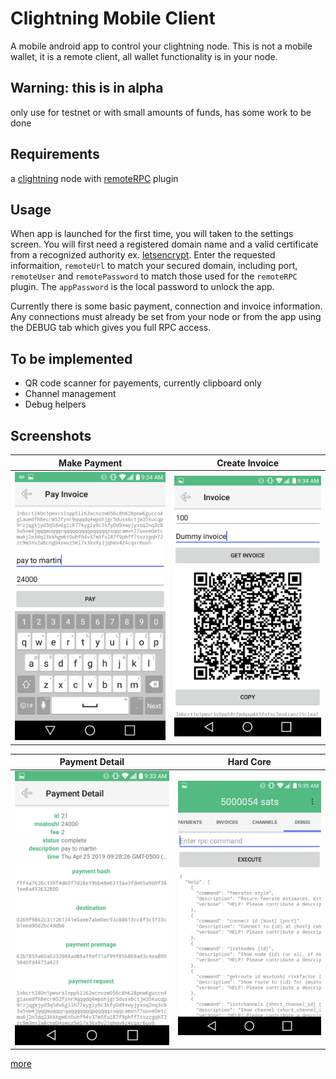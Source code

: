 # Clightning Mobile Client

A mobile android app to control your clightning node.  This is not a mobile wallet, it is a remote client, 
all wallet functionality is in your node.

## Warning: this is in alpha

only use for testnet or with small amounts of funds, has some work to be done

## Requirements

a [clightning](https://github.com/ElementsProject/lightning) node with 
[remoteRPC](https://github.com/rsbondi/clightning-go-plugin/tree/master/remoteRPC)
plugin

## Usage

When app is launched for the first time, you will taken to the settings screen.
You will first need a registered domain name and a valid certificate from a recognized authority  ex. [letsencrypt](https://letsencrypt.org/).
Enter the requested informaition, `remoteUrl` to match your secured domain, including port, `remoteUser` and `remotePassword` to match those used for the `remoteRPC` plugin.
The `appPassword` is the local password to unlock the app.

Currently there is some basic payment, connection and invoice information.  Any connections must already be set from your node or from the app using the DEBUG tab which gives you full RPC access.

## To be implemented
* QR code scanner for payements, currently clipboard only
* Channel management
* Debug helpers

## Screenshots

|Make Payment|Create Invoice|
|-------|----------|
|![alt text](screenshots/pay.png)|![alt text](screenshots/invoice.png)|

|Payment Detail|Hard Core|
|-------|----------|
|![alt text](screenshots/paydetail.png)|![alt text](screenshots/debug.png)|

[more](./screenshots)
